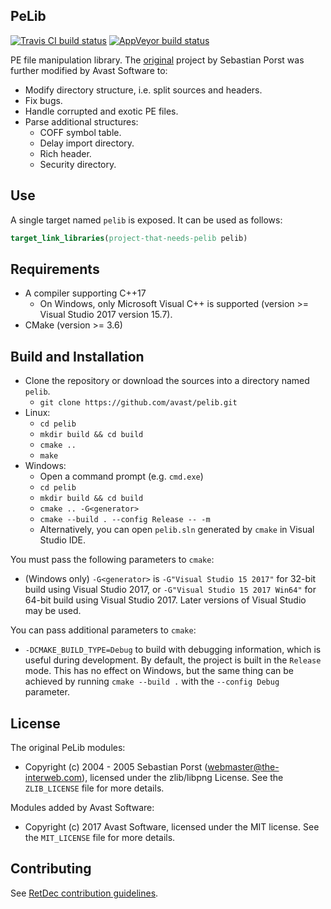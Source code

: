 ## PeLib

[![Travis CI build status](https://travis-ci.org/avast/pelib.svg?branch=master)](https://travis-ci.org/avast/pelib)
[![AppVeyor build status](https://ci.appveyor.com/api/projects/status/github/avast/pelib?branch=master&svg=true)](https://ci.appveyor.com/project/avast/pelib?branch=master)

PE file manipulation library. The [original](http://www.pelib.com/index.php) project by Sebastian Porst was further modified by Avast Software to:
* Modify directory structure, i.e. split sources and headers.
* Fix bugs.
* Handle corrupted and exotic PE files.
* Parse additional structures:
  * COFF symbol table.
  * Delay import directory.
  * Rich header.
  * Security directory.

## Use

A single target named `pelib` is exposed. It can be used as follows:
```cmake
target_link_libraries(project-that-needs-pelib pelib)
```

## Requirements

* A compiler supporting C++17
  * On Windows, only Microsoft Visual C++ is supported (version >= Visual Studio 2017 version 15.7).
* CMake (version >= 3.6)

## Build and Installation

* Clone the repository or download the sources into a directory named `pelib`.
  * `git clone https://github.com/avast/pelib.git`
* Linux:
  * `cd pelib`
  * `mkdir build && cd build`
  * `cmake ..`
  * `make`
* Windows:
  * Open a command prompt (e.g. `cmd.exe`)
  * `cd pelib`
  * `mkdir build && cd build`
  * `cmake .. -G<generator>`
  * `cmake --build . --config Release -- -m`
  * Alternatively, you can open `pelib.sln` generated by `cmake` in Visual Studio IDE.

You must pass the following parameters to `cmake`:
* (Windows only) `-G<generator>` is `-G"Visual Studio 15 2017"` for 32-bit build using Visual Studio 2017, or `-G"Visual Studio 15 2017 Win64"` for 64-bit build using Visual Studio 2017. Later versions of Visual Studio may be used.

You can pass additional parameters to `cmake`:
* `-DCMAKE_BUILD_TYPE=Debug` to build with debugging information, which is useful during development. By default, the project is built in the `Release` mode. This has no effect on Windows, but the same thing can be achieved by running `cmake --build .` with the `--config Debug` parameter.

## License

The original PeLib modules:
* Copyright (c) 2004 - 2005 Sebastian Porst (webmaster@the-interweb.com), licensed under the zlib/libpng License. See the `ZLIB_LICENSE` file for more details.

Modules added by Avast Software:
* Copyright (c) 2017 Avast Software, licensed under the MIT license. See the `MIT_LICENSE` file for more details.

## Contributing

See [RetDec contribution guidelines](https://github.com/avast/retdec/wiki/Contribution-Guidelines).
